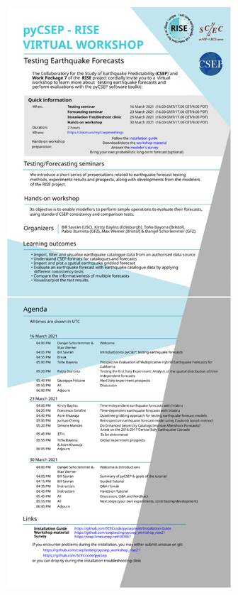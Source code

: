 

![](https://raw.githubusercontent.com/cseptesting/pycsep_workshop_rise21/main/organizational/invitation.svg) 
![](https://raw.githubusercontent.com/cseptesting/pycsep_workshop_rise21/main/organizational/agenda.svg)






